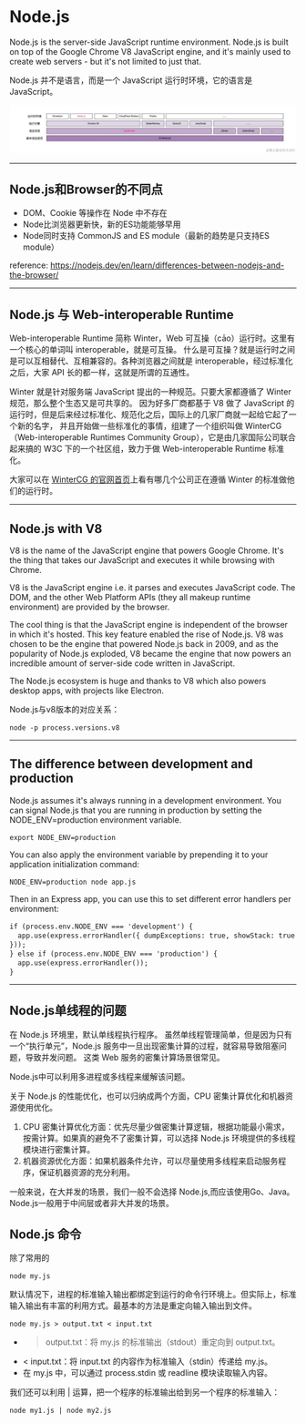 # Node.js
Node.js is the server-side JavaScript runtime environment. 
Node.js is built on top of the Google Chrome V8 JavaScript engine, 
and it's mainly used to create web servers - but it's not limited to just that.

Node.js 并不是语言，而是一个 JavaScript 运行时环境，它的语言是 JavaScript。

![node-hierarchy](./assets/node-hierarchy.awebp)

---

## Node.js和Browser的不同点
- DOM、Cookie 等操作在 Node 中不存在
- Node比浏览器更新快，新的ES功能能够早用
- Node同时支持 CommonJS and ES module（最新的趋势是只支持ES module）
   
reference: https://nodejs.dev/en/learn/differences-between-nodejs-and-the-browser/

---

## Node.js 与 Web-interoperable Runtime
Web-interoperable Runtime 简称 Winter，Web 可互操（cāo）运行时。这里有一个核心的单词叫 interoperable，就是可互操。
什么是可互操？就是运行时之间是可以互相替代、互相兼容的。各种浏览器之间就是 interoperable，经过标准化之后，大家 API 长的都一样，这就是所谓的互通性。

Winter 就是针对服务端 JavaScript 提出的一种规范。只要大家都遵循了 Winter 规范，那么整个生态又是可共享的。
因为好多厂商都基于 V8 做了 JavaScript 的运行时，但是后来经过标准化、规范化之后，国际上的几家厂商就一起给它起了一个新的名字，
并且开始做一些标准化的事情，组建了一个组织叫做 WinterCG（Web-interoperable Runtimes Community Group），它是由几家国际公司联合起来搞的 W3C 下的一个社区组，致力于做 Web-interoperable Runtime 标准化。

大家可以在 [WinterCG 的官网首页](https://wintercg.org)上看有哪几个公司正在遵循 Winter 的标准做他们的运行时。

---

## Node.js with V8
V8 is the name of the JavaScript engine that powers Google Chrome. 
It's the thing that takes our JavaScript and executes it while browsing with Chrome.

V8 is the JavaScript engine i.e. it parses and executes JavaScript code. 
The DOM, and the other Web Platform APIs (they all makeup runtime environment) are provided by the browser.

The cool thing is that the JavaScript engine is independent of the browser in which it's hosted. 
This key feature enabled the rise of Node.js. 
V8 was chosen to be the engine that powered Node.js back in 2009, 
and as the popularity of Node.js exploded, V8 became the engine that now powers an incredible amount of server-side code written in JavaScript.

The Node.js ecosystem is huge and thanks to V8 which also powers desktop apps, 
with projects like Electron.

Node.js与v8版本的对应关系：
```
node -p process.versions.v8
```

---

## The difference between development and production
Node.js assumes it's always running in a development environment. 
You can signal Node.js that you are running in production by setting the NODE_ENV=production environment variable.
```
export NODE_ENV=production
```
You can also apply the environment variable by prepending it to your application initialization command:
```
NODE_ENV=production node app.js
```
Then in an Express app, you can use this to set different error handlers per environment:
```
if (process.env.NODE_ENV === 'development') {
  app.use(express.errorHandler({ dumpExceptions: true, showStack: true }));
} else if (process.env.NODE_ENV === 'production') {
  app.use(express.errorHandler());
}
```

---

## Node.js单线程的问题
在 Node.js 环境里，默认单线程执行程序。
虽然单线程管理简单，但是因为只有一个“执行单元”，Node.js 服务中一旦出现密集计算的过程，就容易导致阻塞问题，导致并发问题。
这类 Web 服务的密集计算场景很常见。

Node.js中可以利用多进程或多线程来缓解该问题。

关于 Node.js 的性能优化，也可以归纳成两个方面，CPU 密集计算优化和机器资源使用优化。
1. CPU 密集计算优化方面：优先尽量少做密集计算逻辑，根据功能最小需求，按需计算。如果真的避免不了密集计算，可以选择 Node.js 环境提供的多线程模块进行密集计算。
2. 机器资源优化方面：如果机器条件允许，可以尽量使用多线程来启动服务程序，保证机器资源的充分利用。

一般来说，在大并发的场景，我们一般不会选择 Node.js,而应该使用Go、Java。
Node.js一般用于中间层或者非大并发的场景。


## Node.js 命令
除了常用的
```shell
node my.js
```
默认情况下，进程的标准输入输出都绑定到运行的命令行环境上。但实际上，标准输入输出有丰富的利用方式。最基本的方法是重定向输入输出到文件。
```shell
node my.js > output.txt < input.txt
```
- > output.txt：将 my.js 的标准输出（stdout）重定向到 output.txt。
- < input.txt：将 input.txt 的内容作为标准输入（stdin）传递给 my.js。
- 在 my.js 中，可以通过 process.stdin 或 readline 模块读取输入内容。

我们还可以利用 | 运算，把一个程序的标准输出给到另一个程序的标准输入：
```shell
node my1.js | node my2.js
```